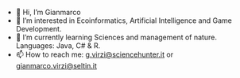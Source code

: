 - 👋 Hi, I’m Gianmarco
- 👀 I’m interested in Ecoinformatics, Artificial Intelligence and Game Development.
- 🌱 I’m currently learning Sciences and management of nature. Languages: Java, C# & R.
- 📫 How to reach me: g.virzi@sciencehunter.it or gianmarco.virzi@seltin.it
